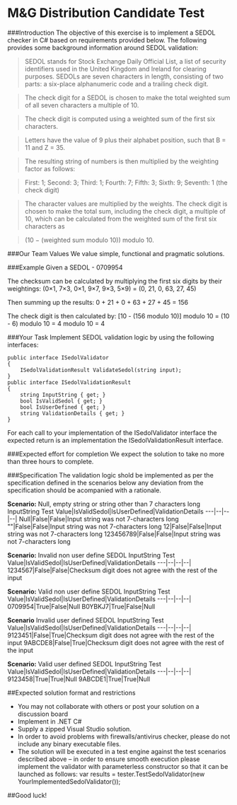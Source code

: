 
M&G Distribution Candidate Test
===================

###Introduction
The objective of this exercise is to implement a SEDOL checker in C# based on requirements provided below. The following provides some background information around SEDOL validation:

>SEDOL stands for Stock Exchange Daily Official List, a list of security identifiers used in the United Kingdom and Ireland for clearing purposes.
>SEDOLs are seven characters in length, consisting of two parts: a six-place alphanumeric code and a trailing check digit. 

>The check digit for a SEDOL is chosen to make the total weighted sum of all seven characters a multiple of 10. 

>The check digit is computed using a weighted sum of the first six characters. 

>Letters have the value of 9 plus their alphabet position, such that B = 11 and Z = 35. 
 
>The resulting string of numbers is then multiplied by the weighting factor as follows:

>First:  1; Second: 3; Third: 1; Fourth: 7; Fifth: 3; Sixth: 9; Seventh: 1 (the check digit)

>The character values are multiplied by the weights. 
The check digit is chosen to make the total sum, including the check digit, a multiple of 10, which can be calculated from the weighted sum of the first six characters as 

>(10 − (weighted sum modulo 10)) modulo 10.

###Our Team Values
We value simple, functional and pragmatic solutions. 


###Example
Given a SEDOL - 0709954

The checksum can be calculated by multiplying the first six digits by their weightings:
(0×1, 7×3, 0×1, 9×7, 9×3, 5×9) = (0, 21, 0, 63, 27, 45)

Then summing up the results:
0 + 21 + 0 + 63 + 27 + 45 = 156

The check digit is then calculated by:
[10 - (156 modulo 10)] modulo 10 = (10 - 6) modulo 10 = 4 modulo 10 = 4

###Your Task
Implement SEDOL validation logic by using the following interfaces:

```
public interface ISedolValidator
{
    ISedolValidationResult ValidateSedol(string input);
}
public interface ISedolValidationResult
{
    string InputString { get; }
    bool IsValidSedol { get; }
    bool IsUserDefined { get; }
    string ValidationDetails { get; }
}
```
For each call to your implementation of the ISedolValidator interface the expected return is an  implementation the ISedolValidationResult interface.

###Expected effort for completion
We expect the solution to take no more than three hours to complete.


###Specification
The validation logic shold be implemented as per the specification defined in the scenarios below any deviation from the specification should be acompanied with a rationale.


**Scenario:**  Null, empty string or string other than 7 characters long
InputString Test Value|IsValidSedol|IsUserDefined|ValidationDetails
---|--|--|--|
Null|False|False|Input string was not 7-characters long
""|False|False|Input string was not 7-characters long
12|False|False|Input string was not 7-characters long
123456789|False|False|Input string was not 7-characters long


**Scenario:**  Invalid non user define SEDOL
InputString Test Value|IsValidSedol|IsUserDefined|ValidationDetails
---|--|--|--|
1234567|False|False|Checksum digit does not agree with the rest of the input


**Scenario:**  Valid non user define SEDOL
InputString Test Value|IsValidSedol|IsUserDefined|ValidationDetails
---|--|--|--|
0709954|True|False|Null
B0YBKJ7|True|False|Null

**Scenario** Invalid user defined SEDOL
InputString Test Value|IsValidSedol|IsUserDefined|ValidationDetails
---|--|--|--|
9123451|False|True|Checksum digit does not agree with the rest of the input
9ABCDE8|False|True|Checksum digit does not agree with the rest of the input

**Scenario:** Valid user defined SEDOL
InputString Test Value|IsValidSedol|IsUserDefined|ValidationDetails
---|--|--|--|
9123458|True|True|Null
9ABCDE1|True|True|Null


##Expected solution format and restrictions
- You may not collaborate with others or post your solution on a discussion board
- Implement in .NET C#
- Supply a zipped Visual Studio solution.
- In order to avoid problems with firewalls/antivirus checker, please do not include any binary executable files.
- The solution will be executed in a test engine against the test scenarios described above – in order to ensure smooth execution please implement the validator with parameterless constructor so that it can be launched as follows:
var results = tester.TestSedolValidator(new YourImplementedSedolValidator()); 

##Good luck!
